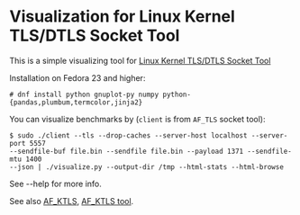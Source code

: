 # Visualization for Linux Kernel TLS/DTLS Socket Tool

This is a simple visualizing tool for [Linux Kernel TLS/DTLS Socket
Tool](https://github.com/fridex/af_ktls-tool)

Installation on Fedora 23 and higher:
```
# dnf install python gnuplot-py numpy python-{pandas,plumbum,termcolor,jinja2}
```
You can visualize benchmarks by (```client``` is from ```AF_TLS``` socket tool):

```
$ sudo ./client --tls --drop-caches --server-host localhost --server-port 5557
--sendfile-buf file.bin --sendfile file.bin --payload 1371 --sendfile-mtu 1400
--json | ./visualize.py --output-dir /tmp --html-stats --html-browse
```

See --help for more info.

See also [AF_KTLS](https://github.com/fridex/af_ktls/), [AF_KTLS
tool](https://github.com/fridex/af_ktls-tool).

